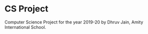 # CS Project
Computer Science Project for the year 2019-20 by Dhruv Jain, Amity International School.
